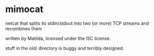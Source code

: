 mimocat
=======

netcat that splits its stdin/stdout into two (or more) TCP streams and recombines them

written by Matilda, licensed under the ISC license.

stuff in the old/ directory is buggy and terribly designed. 
